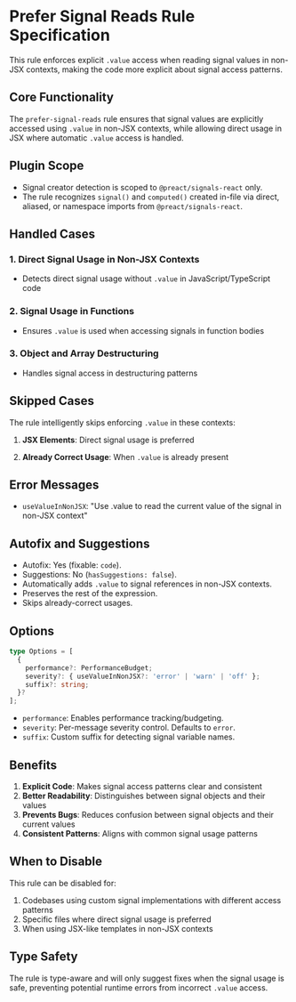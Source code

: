 # Prefer Signal Reads Rule Specification

This rule enforces explicit `.value` access when reading signal values in non-JSX contexts, making the code more explicit about signal access patterns.

## Core Functionality

The `prefer-signal-reads` rule ensures that signal values are explicitly accessed using `.value` in non-JSX contexts, while allowing direct usage in JSX where automatic `.value` access is handled.

## Plugin Scope

- Signal creator detection is scoped to `@preact/signals-react` only.
- The rule recognizes `signal()` and `computed()` created in-file via direct, aliased, or namespace imports from `@preact/signals-react`.

## Handled Cases

### 1. Direct Signal Usage in Non-JSX Contexts

- Detects direct signal usage without `.value` in JavaScript/TypeScript code

### 2. Signal Usage in Functions

- Ensures `.value` is used when accessing signals in function bodies

### 3. Object and Array Destructuring

- Handles signal access in destructuring patterns

## Skipped Cases

The rule intelligently skips enforcing `.value` in these contexts:

1. **JSX Elements**: Direct signal usage is preferred

2. **Already Correct Usage**: When `.value` is already present

## Error Messages

- `useValueInNonJSX`: "Use .value to read the current value of the signal in non-JSX context"

## Autofix and Suggestions

- Autofix: Yes (fixable: `code`).
- Suggestions: No (`hasSuggestions: false`).
- Automatically adds `.value` to signal references in non-JSX contexts.
- Preserves the rest of the expression.
- Skips already-correct usages.

## Options

```ts
type Options = [
  {
    performance?: PerformanceBudget;
    severity?: { useValueInNonJSX?: 'error' | 'warn' | 'off' };
    suffix?: string;
  }?
];
```

- `performance`: Enables performance tracking/budgeting.
- `severity`: Per-message severity control. Defaults to `error`.
- `suffix`: Custom suffix for detecting signal variable names.

## Benefits

1. **Explicit Code**: Makes signal access patterns clear and consistent
2. **Better Readability**: Distinguishes between signal objects and their values
3. **Prevents Bugs**: Reduces confusion between signal objects and their current values
4. **Consistent Patterns**: Aligns with common signal usage patterns

## When to Disable

This rule can be disabled for:

1. Codebases using custom signal implementations with different access patterns
2. Specific files where direct signal usage is preferred
3. When using JSX-like templates in non-JSX contexts

## Type Safety

The rule is type-aware and will only suggest fixes when the signal usage is safe, preventing potential runtime errors from incorrect `.value` access.
